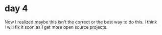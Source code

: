 # day 4

Now I realized maybe this isn't the correct or the best way to do this. I think I will fix it soon as I get more open source projects. 